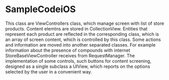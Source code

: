 # SampleCodeiOS

This class are ViewControllers class, which manage screen with list of store products.
Content elemtns are stored in CollectionView. Entities that represent each product are reflected in the corresponding class, which is an array of screen content, which is controlled by this class.
Some actions and information are moved into another separated classes. For example information about the presence of compounds with internet StoreBaseViewController receives from RequestManager.
The implementation of some controls, such buttons for content screening, designed as a single subclass a UIView, which reports on the options selected by the user in a convenient way.
